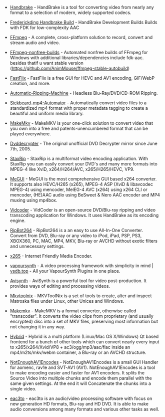 -   [Handbrake](https://handbrake.fr/) - HandBrake is a tool for converting video from nearly any format to a selection of modern, widely supported codecs.

-   [Frederickding Handbrake Build](https://frederickding.gitlab.io/HandBrake/) - HandBrake Development Builds Builds with FDK for low-complexity AAC

-   [FFmpeg](https://ffmpeg.org/) - A complete, cross-platform solution to record, convert and stream audio and video.

-   [FFmpeg-nonfree-builds](https://github.com/AnimMouse/ffmpeg-autobuild) - Automated nonfree builds of FFmpeg for Windows with additional libraries/dependencies include fdk-aac. besides thatif u want stable version (https://github.com/AnimMouse/ffmpeg-stable-autobuild)

-   [FastFlix](https://github.com/cdgriffith/FastFlix) - FastFlix is a free GUI for HEVC and AV1 encoding, GIF/WebP creation, and more.

-   [Automatic-Ripping-Machine](https://b3n.org/automatic-ripping-machine/) - Headless Blu-Ray/DVD/CD-ROM Ripping.

-   [Sickbeard-mp4-Automator](https://github.com/mdhiggins/sickbeard_mp4_automator) - Automatically convert video files to a standardized mp4 format with proper metadata tagging to create a beautiful and uniform media library.

-   [MakeMkv](http://www.makemkv.com/) - MakeMKV is your one-click solution to convert video that you own into a free and patents-unencumbered format that can be played everywhere.

-   [Dvddecrypter](http://dvddecrypter.org.uk/) - The original unofficial DVD Decrypter mirror since June 7th, 2005.

-   [StaxRip](https://github.com/staxrip/staxrip) - StaxRip is a multiformat video encoding application. With StaxRip you can easily convert your DVD's and many more formats into MPEG-4 like XviD, x264/H264/AVC, x265/H265/HEVC, VP9.

-   [MeGUI](https://www.videohelp.com/software/MeGUI) - MeGUI is the most comprehensive GUI based x264 converter. It supports also HEVC/H265 (x265), MPEG-4 ASP (XviD & libavcodec MPEG-4) using mencoder, MelEG-4 AVC (x264) using x264 CLI or mencoder, (HE)AAC audio using BeSweet & Nero AAC encoder and MP4 muxing using mp4box.

-   [Vidcoder](https://vidcoder.net/) - VidCoder is an open-source DVD/Blu-ray ripping and video transcoding application for Windows. It uses HandBrake as its encoding engine.

-   [RipBot264](https://www.videohelp.com/software/RipBot264) - RipBot264 is a an easy to use All-In-One Converter. Convert from DVD, Blu-ray or any video to iPod, iPad, PSP, PS3, XBOX360, PC, MAC, MP4, MKV, Blu-ray or AVCHD without exotic filters and unnecessary settings.

-   [x265](http://x265.github.io/) - Internet Friendly Media Encoder.

-   [vapoursynth](https://www.vapoursynth.com/) - A video processing framework with simplicity in mind | [vsdb.top](https://vsdb.top/) - All your VapourSynth Plugins in one place.

-   [Avisynth](http://avisynth.nl/index.php/Main_Page) - AviSynth is a powerful tool for video post-production. It provides ways of editing and processing videos.

-   [Mkvtoolnix](https://mkvtoolnix.download/) - MKVToolNix is a set of tools to create, alter and inspect Matroska files under Linux, other Unices and Windows.

-   [Makemkv](https://www.makemkv.com/) - MakeMKV is a format converter, otherwise called "transcoder". It converts the video clips from proprietary (and usually encrypted) disc into a set of MKV files, preserving most information but not changing it in any way.

-   [Hybrid](https://www.selur.de/) - Hybrid is a multi platform (Linux/Mac OS X/Windows) Qt based frontend for a bunch of other tools which can convert nearly every input to x265/x264/Xvid/VP8 + ac3/ogg/mp3/aac/flac inside an mp4/m2ts/mkv/webm container, a Blu-ray or an AVCHD structure.

-   [NotEnoughAV1Encodes](https://github.com/Alkl58/NotEnoughAV1Encodes) - NotEnoughAV1Encodes is a small GUI Handler for aomenc, rav1e and SVT-AV1 (AV1). NotEnoughAV1Encodes is a tool to make encoding easier and faster for AV1 encoders. It splits the Source Video into multiple chunks and encode them parallel with the same given settings. At the end it will Concatenate the chunks into a single video.

-   [eac3to](https://forum.doom9.org/showthread.php?t=125966) - eac3to is an audio/video processing software with focus on new generation HD formats, Blu-ray and HD DVD. It is able to make audio conversions among many formats and various other tasks as well.
